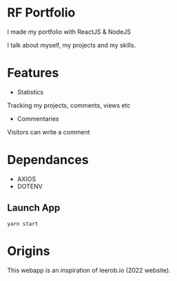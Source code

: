 # RF Portfolio 

I made my portfolio with ReactJS & NodeJS

I talk about myself, my projects and my skills.

# Features

- Statistics

Tracking my projects, comments, views etc

- Commentaries

Visitors can write a comment

# Dependances

- AXIOS
- DOTENV

## Launch App

`yarn start`

# Origins

This webapp is an inspiration of leerob.io (2022 website). 
